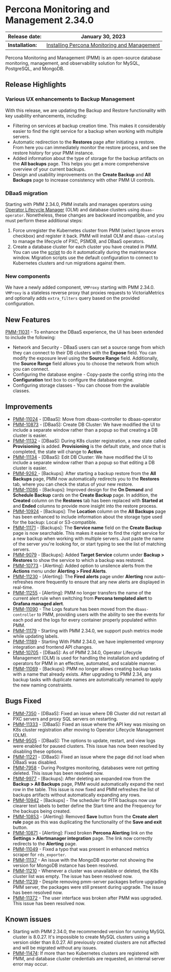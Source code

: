 
# Percona Monitoring and Management 2.34.0

| **Release date:** | January 30, 2023                                                                                    |
| ----------------- | ----------------------------------------------------------------------------------------------- |
| **Installation:** | [Installing Percona Monitoring and Management](https://www.percona.com/software/pmm/quickstart) |

Percona Monitoring and Management (PMM) is an open-source database monitoring, management, and observability solution for MySQL, PostgreSQL, and MongoDB.

## Release Highlights

### Various UX enhancements to Backup Management

 With this release, we are updating the Backup and Restore functionality with key usability enhancements, including:

- Filtering on services at backup creation time. This makes it considerably easier to find the right service for a backup when working with multiple servers.
- Automatic redirection to the **Restores** page after initiating a restore. From here you can immediately monitor the restore process, and see the restore history for your PMM instance.
- Added information about the type of storage for the backup artifacts on the  **All backups** page. This helps you get a more comprehensive overview of your current backups.
- Design and usability improvements on the **Create Backup** and **All Backups** page to increase consistency with other PMM UI controls.

### DBaaS migration

Starting with PMM 2.34.0, PMM installs and manages operators using [Operator Lifecycle Manager](https://olm.operatorframework.io/) (OLM) and database clusters using `dbaas-operator`. Nonetheless, these changes are backward incompatible, and you must perform these additional steps:

1. Force unregister the Kubernetes cluster from PMM (select Ignore errors checkbox) and register it back. PMM will install OLM and `dbaas-catalog` to manage the lifecycle of PXC, PSMDB, and DBaaS operators.
2. Create a database cluster for each cluster you have created in PMM. You can use the [script](https://github.com/percona/pmm/blob/main/migrate-dbaas.py) to do it automatically during the maintenance window. Migration scripts use the default configuration to connect to Kubernetes clusters and run migrations against them.



### New components

We have a newly added component, `VMProxy` starting with PMM 2.34.0. `VMProxy` is a stateless reverse proxy that proxies requests to VictoriaMetrics and optionally adds `extra_filters` query based on the provided configuration.

## New Features

[PMM-11031](https://jira.percona.com/browse/PMM-11031) - To enhance the DBaaS experience, the UI has been extended to include the following:

  - Network and Security - DBaaS users can set a source range from which they can connect to their DB clusters with the **Expose** field. You can modify the exposure level using the **Source Range** field. Additionally, the **Source Range** field allows you to choose the network from which you can connect.
  - Configuring the database engine - Copy-paste the config string into the **Configuration** text box to configure the database engine.
  - Configuring storage classes - You can choose from the available classes.


## Improvements

- [PMM-11024](https://jira.percona.com/browse/PMM-11024) - [DBaaS]: Move from dbaas-controller to dbaas-operator
- [PMM-10873](https://jira.percona.com/browse/PMM-10873) - [DBaaS]: Create DB Cluster: We have modified the UI to include a separate window rather than a popup so that creating a DB cluster is easier.
- [PMM-11132](https://jira.percona.com/browse/PMM-11132) - [DBaaS]: During K8s cluster registration, a new state called **Provisioning** is added. **Provisioning** is the default state, and once that is completed, the state will change to **Active**.
- [PMM-11134](https://jira.percona.com/browse/PMM-11134) - [DBaaS]: Edit DB Cluster: We have modified the UI to include a separate window rather than a popup so that editing a DB cluster is easier.
- [PMM-9262 ](https://jira.percona.com/browse/PMM-9262)  - [Backups]: After starting a backup restore from the **All Backups** page, PMM now automatically redirects you to the **Restores** tab, where you can check the status of your new restore.
- [PMM-11086](https://jira.percona.com/browse/PMM-11086) - [Backups]: Improved design for the **On Demand** and **Schedule Backup** cards on the **Create Backup** page. In addition, the **Created** column on the **Restores** tab has been replaced with **Started at** and **Ended** columns to provide more insight into the restore process.
- [PMM-10924](https://jira.percona.com/browse/PMM-10924) - [Backups]: The **Location** column on the **All Backups** page has been enhanced to include information about the storage type used for the backup: Local or S3-compatible.
- [PMM-11171](https://jira.percona.com/browse/PMM-11171) - [Backups]: The **Service name** field on the **Create Backup** page is now searchable. This makes it easier to find the right service for a new backup when working with multiple servers. Just paste the name of the server you're looking for, or start typing to see the list of matching servers.
- [PMM-9079](https://jira.percona.com/browse/PMM-9079) - [Backups]: Added **Target Service** column under **Backup > Restores** to show the service to which a backup was restored.
- [PMM-10773](https://jira.percona.com/browse/PMM-10773) - [Alerting]: Added option to unsilence alerts from the **Actions** menu under **Alerting > Fired Alerts**.
- [PMM-11230](https://jira.percona.com/browse/PMM-11230) - [Alerting]: The **Fired alerts** page under **Alerting** now auto-refreshes more frequently to ensure that any new alerts are displayed in real-time.
- [PMM-11255](https://jira.percona.com/browse/PMM-11255) - [Alerting]: PMM no longer transfers the name of the current alert rule when switching from **Percona templated alert** to **Grafana managed alert**.
- [PMM-11090](https://jira.percona.com/browse/PMM-11090) - The Logs feature has been moved from the `dbaas-controller` to PMM, providing users with the ability to see the events for each pod and the logs for every container properly populated within PMM.
- [PMM-11179](https://jira.percona.com/browse/PMM-11179) - Starting with PMM 2.34.0, we support push metrics mode while updating labels.
- [PMM-11189](https://jira.percona.com/browse/PMM-11189) - Starting With PMM 2.34.0, we have implemented vmproxy integration and frontend API changes.
- [PMM-10705](https://jira.percona.com/browse/PMM-10705) - [DBaaS]: As of PMM 2.34.0, Operator Lifecycle Management (OLM) is used for handling the installation and updating of operators for PMM in an effective, automated, and scalable manner.
- [PMM-11069](https://jira.percona.com/browse/PMM-11069) - [Backups]: PMM no longer allows creating backup tasks with a name that already exists. After upgrading to PMM 2.34, any backup tasks with duplicate names are automatically renamed to apply the new naming constraints.

## Bugs Fixed

- [PMM-7350](https://jira.percona.com/browse/PMM-7350)   - [DBaaS]: Fixed an issue where DB Cluster did not restart all PXC servers and proxy SQL servers on restarting.
- [PMM-11333](https://jira.percona.com/browse/PMM-11333) - [DBaaS]: Fixed an issue where the API key was missing on K8s cluster registration after moving to Operator Lifecycle Management (OLM).
- [PMM-9505](https://jira.percona.com/browse/PMM-9505)   - [DBaaS]: The options to update, restart, and view logs were enabled for paused clusters. This issue has now been resolved by disabling these options.
- [PMM-11221](https://jira.percona.com/browse/PMM-11221) - [DBaaS]: Fixed an issue where the page did not load when DBaaS was disabled.
- [PMM-7958](https://jira.percona.com/browse/PMM-7958)   - During Postgres monitoring, databases were not getting deleted. This issue has been resolved now.
- [PMM-9977](https://jira.percona.com/browse/PMM-9505)   - [Backups]: After deleting an expanded row from the **Backup > All Backups** page, PMM would automatically expand the next row in the table. This issue is now fixed and PMM refreshes the list of backups artifacts without automatically expanding any rows.
- [PMM-10942](https://jira.percona.com/browse/PMM-10942) - [Backups] - The scheduler for PITR backups now use clearer text labels to better define the Start time and the Frequency for the backups being created.
- [PMM-10853](https://jira.percona.com/browse/PMM-10853) - [Alerting]: Removed **Save** button from the **Create alert rule** page as this was duplicating the functionality of the **Save and exit** button.
- [PMM-10871](https://jira.percona.com/browse/PMM-10871) - [Alerting]: Fixed broken **Percona Alerting** link on the **Settings > Alertmanager integration** page. The link now correctly redirects to the **Alerting** page.
- [PMM-11049](https://jira.percona.com/browse/PMM-11049) - Fixed a typo that was present in enhanced metrics scraper for `rds_exporter`.
- [PMM-11137](https://jira.percona.com/browse/PMM-11137) - An issue with the MongoDB exporter not showing the version for MongoDB instance has been resolved.
- [PMM-11210](https://jira.percona.com/browse/PMM-11210) - Whenever a cluster was unavailable or deleted, the K8s cluster list was empty. The issue has been resolved now.
- [PMM-11239](https://jira.percona.com/browse/PMM-11239) - Despite removing pmm-server packages before upgrading PMM server, the packages were still present during upgrade. The issue has been resolved now.
- [PMM-11372](https://jira.percona.com/browse/PMM-11372) - The user interface was broken after PMM was upgraded. This issue has been resolved now.

## Known issues

- Starting with PMM 2.34.0, the recommended version for running MySQL cluster is 8.0.27. It's impossible to create MySQL clusters using a version older than 8.0.27. All previously created clusters are not affected and will be migrated without any issues.
- [PMM-11474](https://jira.percona.com/browse/PMM-11474): If more than two Kubernetes clusters are registered with PMM, and database cluster credentials are requested, an internal server error may occur.